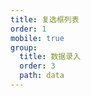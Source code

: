 ```yaml
---
title: 复选框列表
order: 1
mobile: true
group:
  title: 数据录入
  order: 3
  path: data
---
```


<code src="../demo/CheckboxGroup.jsx"></code>
<API src="../src/CheckboxGroup.tsx"></API>
